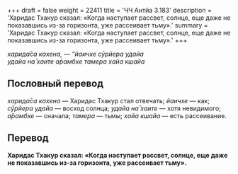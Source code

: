 +++
draft = false
weight = 22411
title = 'ЧЧ Антйа 3.183'
description = 'Харидас Тхакур сказал: «Когда наступает рассвет, солнце, еще даже не показавшись из-за горизонта, уже рассеивает тьму».'
summary = 'Харидас Тхакур сказал: «Когда наступает рассвет, солнце, еще даже не показавшись из-за горизонта, уже рассеивает тьму».'
+++

_харида̄са кахена, — “йаичхе сӯрйера удайа  
удайа на̄ хаите а̄рамбхе тамера хайа кшайа_

## Пословный перевод

_харида̄са_ _кахена_ — Харидас Тхакур стал отвечать; _йаичхе_ — как; _сӯрйера_ _удайа_ — восход солнца; _удайа_ _на̄_ _хаите_ — хотя невидимого; _а̄рамбхе_ — сначала; _тамера_ — тьмы; _хайа_ _кшайа_ — есть рассеивание.

## Перевод

**Харидас Тхакур сказал: «Когда наступает рассвет, солнце, еще даже не показавшись из-за горизонта, уже рассеивает тьму».**
